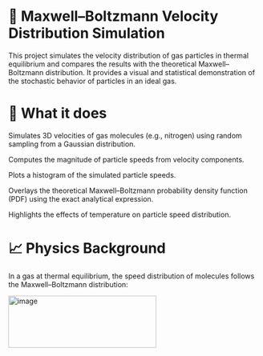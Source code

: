 # 🎲 Maxwell–Boltzmann Velocity Distribution Simulation
This project simulates the velocity distribution of gas particles in thermal equilibrium and compares the results with the theoretical Maxwell–Boltzmann distribution. It provides a visual and statistical demonstration of the stochastic behavior of particles in an ideal gas.




# 📌 What it does
Simulates 3D velocities of gas molecules (e.g., nitrogen) using random sampling from a Gaussian distribution.

Computes the magnitude of particle speeds from velocity components.

Plots a histogram of the simulated particle speeds.

Overlays the theoretical Maxwell–Boltzmann probability density function (PDF) using the exact analytical expression.

Highlights the effects of temperature on particle speed distribution.




# 📈 Physics Background
In a gas at thermal equilibrium, the speed distribution of molecules follows the Maxwell–Boltzmann distribution:


<img width="295" height="104" alt="image" src="https://github.com/user-attachments/assets/6e571ba5-f65f-4147-b0f2-b9306127688b" />
